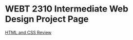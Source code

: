 # WEBT 2310 Intermediate Web Design Project Page


<a href="HTML_And_CSS_Review/ravensend.html">HTML and CSS Review</a>
